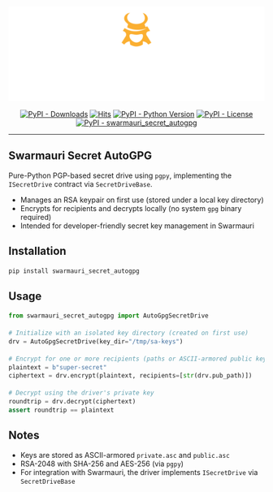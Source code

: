 <!-- Dark OS/GitHub theme → show LIGHT PNG; Light → show DARK PNG -->
<picture>
  <source media="(prefers-color-scheme: dark)"  srcset="../../../assets/swarmauri_brand_frag_light.png">
  <source media="(prefers-color-scheme: light)" srcset="../../../assets/swarmauri_brand_frag_dark.png">
  <!-- Fallback below (see #2) -->
  <img alt="Project logo" src="../../../assets/swarmauri_brand_frag_dark.png" width="640">
</picture>


<p align="center">
    <a href="https://pypi.org/project/swarmauri_secret_autogpg/">
        <img src="https://img.shields.io/pypi/dm/swarmauri_secret_autogpg" alt="PyPI - Downloads"/></a>
    <a href="https://hits.sh/github.com/swarmauri/swarmauri-sdk/tree/master/pkgs/standards/swarmauri_secret_autogpg/">
        <img alt="Hits" src="https://hits.sh/github.com/swarmauri/swarmauri-sdk/tree/master/pkgs/standards/swarmauri_secret_autogpg.svg"/></a>
    <a href="https://pypi.org/project/swarmauri_secret_autogpg/">
        <img src="https://img.shields.io/pypi/pyversions/swarmauri_secret_autogpg" alt="PyPI - Python Version"/></a>
    <a href="https://pypi.org/project/swarmauri_secret_autogpg/">
        <img src="https://img.shields.io/pypi/l/swarmauri_secret_autogpg" alt="PyPI - License"/></a>
    <a href="https://pypi.org/project/swarmauri_secret_autogpg/">
        <img src="https://img.shields.io/pypi/v/swarmauri_secret_autogpg?label=swarmauri_secret_autogpg&color=green" alt="PyPI - swarmauri_secret_autogpg"/></a>
 </p>

---

## Swarmauri Secret AutoGPG

Pure-Python PGP-based secret drive using `pgpy`, implementing the `ISecretDrive` contract via `SecretDriveBase`.

- Manages an RSA keypair on first use (stored under a local key directory)
- Encrypts for recipients and decrypts locally (no system `gpg` binary required)
- Intended for developer-friendly secret key management in Swarmauri

## Installation

```bash
pip install swarmauri_secret_autogpg
```

## Usage

```python
from swarmauri_secret_autogpg import AutoGpgSecretDrive

# Initialize with an isolated key directory (created on first use)
drv = AutoGpgSecretDrive(key_dir="/tmp/sa-keys")

# Encrypt for one or more recipients (paths or ASCII-armored public keys)
plaintext = b"super-secret"
ciphertext = drv.encrypt(plaintext, recipients=[str(drv.pub_path)])

# Decrypt using the driver's private key
roundtrip = drv.decrypt(ciphertext)
assert roundtrip == plaintext
```

## Notes

- Keys are stored as ASCII-armored `private.asc` and `public.asc`
- RSA-2048 with SHA-256 and AES-256 (via `pgpy`)
- For integration with Swarmauri, the driver implements `ISecretDrive` via `SecretDriveBase`

